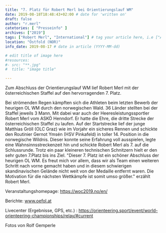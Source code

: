 ```yaml
---
title: "7. Platz für Robert Merl bei Orientierungslauf WM"
date: 2019-08-18T18:48:43+02:00 # date for 'written on'
draft: false
author: "r.merl"
catetories: [ "Presseinfo" ]
archives: ["2019"]
tags: ["Robert Merl", "International"] # tag your article here, i.e ["Austria Cup", "Robert Merl"]
location: "Östfold (NOR)"
info_date: 2019-08-17 # date in article (YYYY-MM-dd)

# edit title of image here
#resources:
#- src: "**.jpg"
#  title: "image title"

---
```


Zum Abschluss der Orientierungslauf WM lief Robert Merl mit der österreichischen Staffel auf den hervorragenden 7. Platz.

<!--more-->

Bei strömenden Regen kämpften sich die Athleten beim letzten Bewerb der heurigen OL WM durch den norwegischen Wald. 36 Länder stellten bei der Staffel jeweils 3 Mann. Mit dabei war auch der Heeresleistungssportler Robert Merl vom ASKÖ Henndorf. Er hatte die Ehre, die dritte Strecke der österreichischen Staffel zu laufen. Auf der Startstrecke lief der junge Matthias Gröll (OLC Graz) wie im Vorjahr ein sicheres Rennen und schickte den Routinier Gernot Ymsén (HSV Pinkafeld) in toller 14. Position in die norwegische Wildnis. Dieser konnte seine Erfahrung voll ausspielen, legte eine Wahnsinnsstreckenzeit hin und schickte Robert Merl als 7. auf die Schlussrunde. Trotz ein paar kleineren technischen Schnitzern hielt er den sehr guten 7.Platz bis ins Ziel. "Dieser 7. Platz ist ein schöner Abschluss der heurigen OL WM. Es freut mich vor allem, dass wir als Team einen weiteren Schritt nach vorne gemacht haben und in diesem schwierigen skandinavischen Gelände nicht weit von der Medaille entfernt waren. Die Motivation für die nächsten Wettkämpfe ist somit umso größer." erzählt Robert Merl.

Veranstaltungshomepage: https://woc2019.no/en/

Berichte: www.oefol.at

Livecenter (Ergebnisse, GPS, etc.) : https://orienteering.sport/event/world-orienteering-championships/relay/#current

Fotos von Rolf Gemperle
